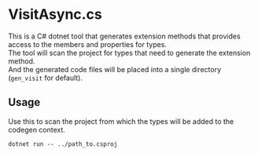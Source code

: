 # VisitAsync.cs

This is a C# dotnet tool that generates extension methods that provides access to the members and properties for types.  
The tool will scan the project for types that need to generate the extension method.  
And the generated code files will be placed into a single directory (`gen_visit` for default).  

## Usage

Use this to scan the project from which the types will be added to the codegen context.

```
dotnet run -- ../path_to.csproj
```